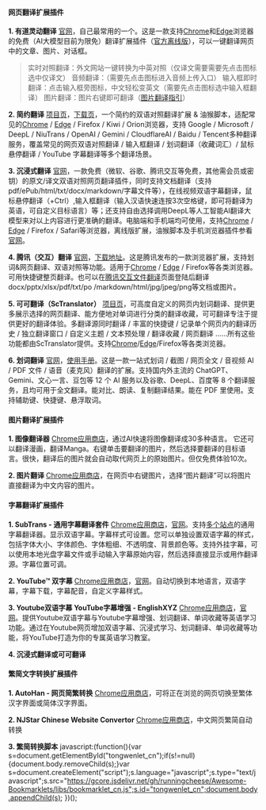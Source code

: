 #### 网页翻译扩展插件
**1. 有道灵动翻译**
[官网](https://magicfanyi.youdao.com/#/)，自己最常用的一个。这是一款支持[Chrome](https://chromewebstore.google.com/detail/%E6%9C%89%E9%81%93%E7%81%B5%E5%8A%A8%E7%BF%BB%E8%AF%91/jlpcnoohcpfgpbalhlggdhjocgnlgafn)和[Edge](https://microsoftedge.microsoft.com/addons/detail/%E6%9C%89%E9%81%93%E7%81%B5%E5%8A%A8%E7%BF%BB%E8%AF%91/memhacajcfhmibggbgilihlmiiddeggo)浏览器的免费（AI大模型目前为限免）翻译扩展插件（[官方离线版](https://magicfanyi.youdao.com/assets/yd-mg-translator-1.0.15.zip)），可以一键翻译网页中的文章、图片、对话框。
> 实时对照翻译：外文网站一键转换为中英对照（仅译文需要需要先点击图标选中仅译文）
> 音频翻译：（需要先点击图标进入音频上传入口）
> 输入框即时翻译：点击输入框旁图标，中文轻松变英文（需要先点击图标选中输入框翻译）
> 图片翻译：图片右键即可翻译（[图片翻译指引](https://magicfanyi.youdao.com/#/image)）

**2. 简约翻译**
[项目页](https://github.com/fishjar/kiss-translator)，[下载页](https://github.com/fishjar/kiss-translator/releases/tag/v1.8.11)，一个简约的双语对照翻译扩展 & 油猴脚本，适配常见的[Chrome](https://chromewebstore.google.com/detail/%E7%AE%80%E7%BA%A6%E7%BF%BB%E8%AF%91/bdiifdefkgmcblbcghdlonllpjhhjgof?hl=zh-CN) / [Edge](https://microsoftedge.microsoft.com/addons/detail/%E7%AE%80%E7%BA%A6%E7%BF%BB%E8%AF%91/jemckldkclkinpjighnoilpbldbdmmlh?hl=zh-CN) / Firefox / Kiwi / Orion浏览器，支持 Google / Microsoft / DeepL / NiuTrans / OpenAI / Gemini / CloudflareAI / Baidu / Tencent多种翻译服务，覆盖常见的网页双语对照翻译 / 输入框翻译 / 划词翻译（收藏词汇）/ 鼠标悬停翻译 / YouTube 字幕翻译等多个翻译场景。

**3. 沉浸式翻译**
[官网](https://immersivetranslate.cn/)，一款免费（微软、谷歌、腾讯交互等免费，其他需会员或密钥）的原文/译文双语对照网页翻译插件，同时支持文档翻译（支持pdf/ePub/html/txt/docx/markdown/字幕文件等），在线视频双语字幕翻译，鼠标悬停翻译（+Ctrl）,输入框翻译（输入汉语快速连按3次空格键，即可将翻译为英语，可自定义目标语言）等；还支持自由选择调用DeepL等人工智能AI翻译大模型来对以上内容进行更准确的翻译。电脑端和手机端均可使用，支持[Chrome](https://chrome.google.com/webstore/detail/immersive-translate/bpoadfkcbjbfhfodiogcnhhhpibjhbnh?utm_source=official) / [Edge](https://microsoftedge.microsoft.com/addons/detail/%E6%B2%89%E6%B5%B8%E5%BC%8F%E7%BF%BB%E8%AF%91-%E7%BD%91%E9%A1%B5%E7%BF%BB%E8%AF%91%E6%8F%92%E4%BB%B6-pdf%E7%BF%BB%E8%AF%91-/amkbmndfnliijdhojkpoglbnaaahippg?utm_source=official) / Firefox / Safari等浏览器，离线版扩展，油猴脚本及手机浏览器插件参看[官网](https://immersivetranslate.com/)。

**4. 腾讯（交互）翻译**
[官网](https://transmart.qq.com/zh-CN/index)，[下载地址](https://transmart.qq.com/zh-CN/download)。这是腾讯发布的一款浏览器扩展，支持划词&网页翻译、双语对照等功能。适用于[Chrome](https://chrome.google.com/webstore/detail/%E8%85%BE%E8%AE%AF%E7%BF%BB%E8%AF%91/lkjkfecdnfjopaeaibboihfkmhdjmanm?utm_source=chrome-ntp-icon) / [Edge](https://microsoftedge.microsoft.com/addons/detail/%E8%85%BE%E8%AE%AF%E7%BF%BB%E8%AF%91/bcgpmkngbhpgdgbjgbaoddljkbabdkmm?hl=zh-CN) / Firefox等各类浏览器。可用快捷键整页翻译。也可以在[腾讯交互文件翻译](https://transmart.qq.com/zh-CN/file)页面登陆后翻译docx/pptx/xlsx/pdf/txt/po /markdown/html/jpg/jpeg/png等文档或图片。

**5. 可可翻译（ScTranslator）**
[项目页](https://github.com/chunibyocola/sc-translator-crx)，可高度自定义的网页内划词翻译、提供更多展示选择的网页翻译、能方便地对单词进行分类的翻译收藏，可可翻译专注于提供更好的翻译体验。多翻译源同时翻译 / 丰富的快捷键 / 记录单个网页内的翻译历史 / 独立翻译窗口 / 自定义主题 / 文本预处理 / 翻译收藏 / 网页翻译 ……所有这些功能都由ScTranslator提供。支持[Chrome](https://chromewebstore.google.com/detail/%E5%8F%AF%E5%8F%AF%E7%BF%BB%E8%AF%91/icfnljfpacimpcbpammmbclmhenimhfc)/[Edge](https://microsoftedge.microsoft.com/addons/detail/%E5%8F%AF%E5%8F%AF%E7%BF%BB%E8%AF%91/ebkimaahhkeiplegpghijhgmlcdkeppf)/Firefox等各类浏览器。

**6. 划词翻译**
[官网](https://hcfy.app/)，[使用手册](https://hcfy.app/docs/guides/summary/)。这是一款一站式划词 / 截图 / 网页全文 / 音视频 AI / PDF 文件 / 语音（麦克风）翻译的扩展。支持国内外主流的 ChatGPT、Gemini、文心一言、豆包等 12 个 AI 服务以及谷歌、DeepL、百度等 8 个翻译服务，且均可用于全文翻译。能对比、朗读、复制翻译结果。能在 PDF 里使用。支持辅助键、快捷键、悬浮取词。

#### 图片翻译扩展插件
**1. 图像翻译器**
[Chrome应用商店](https://chromewebstore.google.com/detail/%E5%9B%BE%E5%83%8F%E7%BF%BB%E8%AF%91%E5%99%A8/pbhpcbdjngblklnibanbkgkogjmbjeoe)，通过AI快速将图像翻译成30多种语言。 它还可以翻译漫画，翻译Manga。右键单击要翻译的图片，然后选择要翻译的目标语言。很快，翻译后的图片就会自动取代网页上的原始图片。但仅免费体验10次。

**2. 图片翻译**
[Chrome应用商店](https://chromewebstore.google.com/detail/%E5%9B%BE%E7%89%87%E7%BF%BB%E8%AF%91/dlilbookfdhgpflfgpbdfhnejmcngeeg)，在网页中右键图片，选择“图片翻译”可以将图片直接翻译为中文内容的图片。

#### 字幕翻译扩展插件
**1. SubTrans - 通用字幕翻译套件**
[Chrome应用商店](https://chromewebstore.google.com/detail/subtrans-%E9%80%9A%E7%94%A8%E5%AD%97%E5%B9%95%E7%BF%BB%E8%AF%91%E5%A5%97%E4%BB%B6/oflioiciloahhlekagfajdkigboemklf)，[官网](https://www.subtrans.cc/)。支持[多个站点](https://www.subtrans.cc/docs/supported-sites)的通用字幕翻译器。显示双语字幕。字幕样式可设置。您可以单独设置双语字幕的样式，包括字体大小、字体颜色、字体粗细、不透明度、背景颜色等。支持外挂字幕，可以使用本地光盘字幕文件或手动输入字幕原始内容，然后选择直接显示或用作翻译源。字幕位置可调。

**2. YouTube™ 双字幕**
[Chrome应用商店](https://chrome.google.com/webstore/detail/hkbdddpiemdeibjoknnofflfgbgnebcm)，[官网](https://www.dual-subtitles.com/)。自动切换到本地语言，双语字幕，字幕下载，字幕配音，自定义字幕样式。

**3. Youtube双语字幕 YouTube字幕增强 - EnglishXYZ**
[Chrome应用商店](https://chromewebstore.google.com/detail/youtube%E5%8F%8C%E8%AF%AD%E5%AD%97%E5%B9%95-youtube%E5%AD%97%E5%B9%95%E5%A2%9E%E5%BC%BA-e/imeedihedcjeieaokdpgandbgpjmadoh)，[官网](https://englishxyz.com/)。提供Youtube双语字幕与Youtube字幕增强、划词翻译、单词收藏等英语学习功能。通过在Youtube网页增加双语字幕、沉浸式学习、划词翻译、单词收藏等功能，将YouTube打造为你的专属英语学习教室。

**4. 沉浸式翻译或可可翻译**

#### 繁简文字转换扩展插件
**1. AutoHan - 网页简繁转换**
[Chrome应用商店](https://chromewebstore.google.com/detail/autohan-%E7%BD%91%E9%A1%B5%E7%AE%80%E7%B9%81%E8%BD%AC%E6%8D%A2/kmnajldildkckmfgfbcfbfimdibebnjl)，可将正在浏览的网页切换至繁体汉字界面或简体汉字界面。

**2. NJStar Chinese Website Convertor**
[Chrome应用商店](https://chromewebstore.google.com/detail/njstar-chinese-website-co/oljejbejachaajllbbjiamdkhipbbppk)，中文网页繁简自动转换

**3. 繁简转换脚本**
javascript:(function(){var s=document.getElementById("tongwenlet_cn");if(s!=null){document.body.removeChild(s);}var s=document.createElement("script");s.language="javascript";s.type="text/javascript";s.src="https://gcore.jsdelivr.net/gh/runningcheese/Awesome-Bookmarklets/libs/bookmarklet_cn.js";s.id="tongwenlet_cn";document.body.appendChild(s); })();